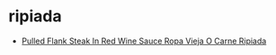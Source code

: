 # ripiada

 * [Pulled Flank Steak In Red Wine Sauce Ropa Vieja O Carne Ripiada](../../index/p/pulled-flank-steak-in-red-wine-sauce-ropa-vieja-o-carne-ripiada.json)
